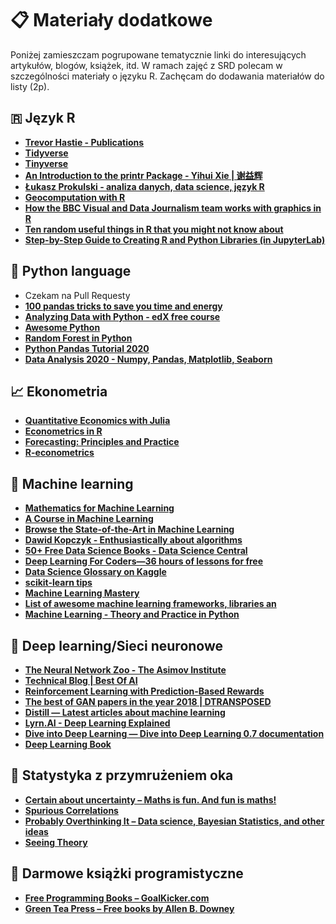 # 📋 Materiały dodatkowe 
Poniżej zamieszczam pogrupowane tematycznie linki do interesujących artykułów, blogów, książek, itd. W ramach zajęć z SRD polecam w szczególności materiały o języku R.
Zachęcam do dodawania materiałów do listy (2p).

## 🇷 Język R
- **[Trevor Hastie - Publications](https://web.stanford.edu/~hastie/pub.htm)**
- **[Tidyverse](https://www.tidyverse.org/)**
- **[Tinyverse](http://www.tinyverse.org/)**
- **[An Introduction to the printr Package - Yihui Xie \| 谢益辉](https://yihui.name/printr/)**
- **[Łukasz Prokulski - analiza danych, data science, język R](https://blog.prokulski.science/)**
- **[Geocomputation with R](https://geocompr.robinlovelace.net/index.html)**
- **[How the BBC Visual and Data Journalism team works with graphics in R](https://medium.com/bbc-visual-and-data-journalism/how-the-bbc-visual-and-data-journalism-team-works-with-graphics-in-r-ed0b35693535)**
- **[Ten random useful things in R that you might not know about](https://towardsdatascience.com/ten-random-useful-things-in-r-that-you-might-not-know-about-54b2044a3868?fbclid=IwAR1r4kLfRX-OMNt59TfUSvJ-RZF57TB9Ohl1plEe6ruDJkRuyYBdoc6xROY)**
- **[Step-by-Step Guide to Creating R and Python Libraries (in JupyterLab)](https://towardsdatascience.com/step-by-step-guide-to-creating-r-and-python-libraries-e81bbea87911?fbclid=IwAR0Jn1CDrEGzBMqX2YOVL9Ec6muXQGXmwuBRLypU_-GDHCuH3sdbw5HIY5s)**

## :snake: Python language
- Czekam na Pull Requesty
- **[100 pandas tricks to save you time and energy](https://www.dataschool.io/python-pandas-tips-and-tricks/)**
- **[Analyzing Data with Python - edX free course](https://www.edx.org/course/analyzing-data-with-python)**
- **[Awesome Python](https://github.com/vinta/awesome-python)**
- **[Random Forest in Python](https://towardsdatascience.com/random-forest-in-python-24d0893d51c0)**
- **[Python Pandas Tutorial 2020](https://www.youtube.com/playlist?list=PL-osiE80TeTsWmV9i9c58mdDCSskIFdDS)**
- **[Data Analysis 2020 - Numpy, Pandas, Matplotlib, Seaborn](https://youtu.be/r-uOLxNrNk8)**

## :chart_with_upwards_trend: Ekonometria
- **[Quantitative Economics with Julia](https://julia.quantecon.org/)**
- **[Econometrics in R](https://cran.r-project.org/doc/contrib/Farnsworth-EconometricsInR.pdf)**
- **[Forecasting: Principles and Practice](https://otexts.com/fpp2/)**
- **[R-econometrics](https://www.r-econometrics.com/)**

## 🤖 Machine learning
- **[Mathematics for Machine Learning](https://mml-book.github.io/)**
- **[A Course in Machine Learning](http://ciml.info/)**
- **[Browse the State-of-the-Art in Machine Learning](https://paperswithcode.com/sota)**
- **[Dawid Kopczyk - Enthusiastically about algorithms](http://dkopczyk.quantee.co.uk/)**
- **[50+ Free Data Science Books - Data Science Central](https://www.datasciencecentral.com/profiles/blogs/50-free-data-science-books?fbclid=IwAR2C5jVhRxlAPZuri3R0CTtnRG5VHgoaOibP0xbpZSYbJNz2BWN8PSzEHBg)**
- **[Deep Learning For Coders—36 hours of lessons for free](http://course18.fast.ai/ml.html)**
- **[Data Science Glossary on Kaggle](https://www.kaggle.com/shivamb/data-science-glossary-on-kaggle)**
- **[scikit-learn tips](https://github.com/justmarkham/scikit-learn-tips)**
- **[Machine Learning Mastery](https://machinelearningmastery.com/start-here/)**
- **[List of awesome machine learning frameworks, libraries an](https://github.com/josephmisiti/awesome-machine-learning)**
- **[Machine Learning - Theory and Practice in Python](https://python.astrotech.io/machine-learning/index.html)**

## 🔮 Deep learning/Sieci neuronowe
- **[The Neural Network Zoo - The Asimov Institute](https://www.asimovinstitute.org/neural-network-zoo/)**
- **[Technical Blog \| Best Of AI](https://www.sicara.ai/blog/best-of-ai)**
- **[Reinforcement Learning with Prediction-Based Rewards](https://blog.openai.com/reinforcement-learning-with-prediction-based-rewards/)**
- **[The best of GAN papers in the year 2018 \| DTRANSPOSED](https://dtransposed.github.io/blog/Best-of-GANs-2018-(Part-1-out-of-2).html?fbclid=IwAR3d8b1A02Wwm-dJF8ME6iEPdEoSW9_vdR1HvzkU8TFctCc-aeA1dDCjxAQ)**
- **[Distill — Latest articles about machine learning](https://distill.pub/)**
- **[Lyrn.AI - Deep Learning Explained](https://www.lyrn.ai/)**
- **[Dive into Deep Learning — Dive into Deep Learning 0.7 documentation](https://en.d2l.ai/)**
- **[Deep Learning Book](http://www.deeplearningbook.org/)**

## :game_die: Statystyka z przymrużeniem oka
- **[Certain about uncertainty – Maths is fun. And fun is maths!](https://paularowinska.wordpress.com/)**
- **[Spurious Correlations](http://www.tylervigen.com/spurious-correlations)**
- **[Probably Overthinking It – Data science, Bayesian Statistics, and other ideas](https://www.allendowney.com/blog/)**
- **[Seeing Theory](https://seeing-theory.brown.edu/)**

## :book: Darmowe książki programistyczne
- **[Free Programming Books – GoalKicker.com](https://goalkicker.com/)**
- **[Green Tea Press – Free books by Allen B. Downey](https://greenteapress.com/wp/)**
